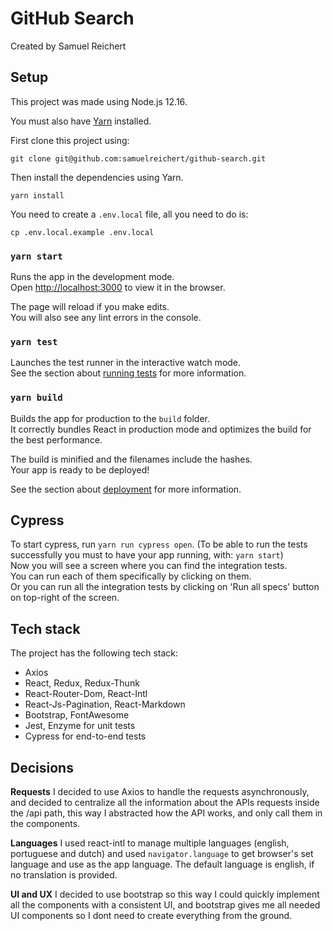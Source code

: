 # GitHub Search
Created by Samuel Reichert

## Setup
This project was made using Node.js 12.16.

You must also have [Yarn](https://yarnpkg.com/) installed.

First clone this project using:
```
git clone git@github.com:samuelreichert/github-search.git
```

Then install the dependencies using Yarn.
```
yarn install
```

You need to create a `.env.local` file, all you need to do is:
```
cp .env.local.example .env.local
```

### `yarn start`

Runs the app in the development mode.<br />
Open [http://localhost:3000](http://localhost:3000) to view it in the browser.

The page will reload if you make edits.<br />
You will also see any lint errors in the console.

### `yarn test`

Launches the test runner in the interactive watch mode.<br />
See the section about [running tests](https://facebook.github.io/create-react-app/docs/running-tests) for more information.

### `yarn build`

Builds the app for production to the `build` folder.<br />
It correctly bundles React in production mode and optimizes the build for the best performance.

The build is minified and the filenames include the hashes.<br />
Your app is ready to be deployed!

See the section about [deployment](https://facebook.github.io/create-react-app/docs/deployment) for more information.

## Cypress

To start cypress, run `yarn run cypress open`. (To be able to run the tests successfully you must to have your app running, with: `yarn start`)<br />
Now you will see a screen where you can find the integration tests.<br />
You can run each of them specifically by clicking on them.<br />
Or you can run all the integration tests by clicking on 'Run all specs' button on top-right of the screen.

## Tech stack
The project has the following tech stack:

* Axios
* React, Redux, Redux-Thunk
* React-Router-Dom, React-Intl
* React-Js-Pagination, React-Markdown
* Bootstrap, FontAwesome
* Jest, Enzyme for unit tests
* Cypress for end-to-end tests

## Decisions

**Requests**
I decided to use Axios to handle the requests asynchronously, and decided to centralize all the information about the APIs requests inside the /api path, this way I abstracted how the API works, and only call them in the components.

**Languages**
I used react-intl to manage multiple languages (english, portuguese and dutch) and used `navigator.language` to get browser's set language and use as the app language. The default language is english, if no translation is provided.

**UI and UX**
I decided to use bootstrap so this way I could quickly implement all the components with a consistent UI, and bootstrap gives me all needed UI components so I dont need to create everything from the ground.
